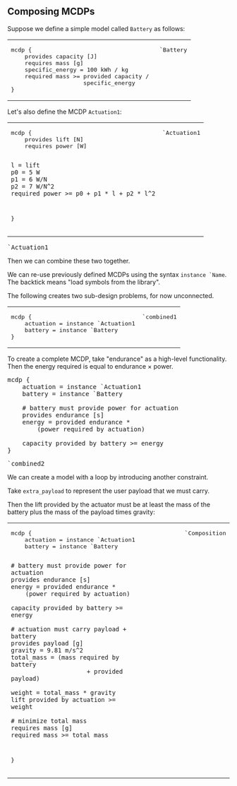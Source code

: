 
## Composing MCDPs

Suppose we define a simple model called ``Battery`` as follows:

<table>
<tr><td >
<pre class="mcdp" id='Battery' label='Battery.mcdp'>
mcdp {
    provides capacity [J]
    requires mass [g]
    specific_energy = 100 kWh / kg
    required mass >= provided capacity / 
                     specific_energy
}
</pre>
</td>
<td>
<pre class='ndp_graph_templatized_labeled' direction='LR' >`Battery</pre>
</td>
</tr>
</table>

Let's also define the MCDP ``Actuation1``:

<table>
<tr><td >
<pre class="mcdp" id='Actuation1' label='Actuation1.mcdp'>
mcdp {
    provides lift [N]
    requires power [W]

    l = lift
    p0 = 5 W
    p1 = 6 W/N
    p2 = 7 W/N^2
    required power >= p0 + p1 * l + p2 * l^2
}
</pre>
</td>
<td>
<pre class='ndp_graph_templatized_labeled' direction='LR'>`Actuation1</pre>
</td>
</tr>
</table>

<pre class='ndp_graph_enclosed' direction='LR'>`Actuation1</pre>


Then we can combine these two together.

We can re-use previously defined MCDPs using the
syntax ``instance `Name``. The backtick means "load symbols from the library".

The following creates two sub-design problems, for now unconnected.

<table>
<tr>
<td>
<pre class="mcdp" id='combined1'>
mcdp {
    actuation = instance `Actuation1
    battery = instance `Battery
}
</pre>
</td>
<td>
<pre class='ndp_graph_enclosed' direction='LR'>`combined1</pre>
</td>
</tr>
</table>
To create a complete MCDP, take "endurance" as a high-level
functionality. Then the energy required is equal to
endurance &times; power.

<pre class="mcdp" id='combined2'>
mcdp {
    actuation = instance `Actuation1
    battery = instance `Battery

    # battery must provide power for actuation
    provides endurance [s]
    energy = provided endurance * 
        (power required by actuation)

    capacity provided by battery >= energy
}
</pre>

<pre class='ndp_graph_enclosed' direction='LR' >`combined2</pre>

We can create a model with a loop by introducing another constraint.

Take ``extra_payload`` to represent the user payload that we must carry.

Then the lift provided by the actuator must be at least the mass
of the battery plus the mass of the payload times gravity:

<table>
<tr>
<td>
<pre class="mcdp" id='composition' label='Composition.mcdp'>
mcdp {
    actuation = instance `Actuation1
    battery = instance `Battery

    # battery must provide power for actuation
    provides endurance [s]
    energy = provided endurance * 
        (power required by actuation)

    capacity provided by battery >= energy

    # actuation must carry payload + battery
    provides payload [g]
    gravity = 9.81 m/s^2
    total_mass = (mass required by battery 
                         + provided payload)

    weight = total_mass * gravity
    lift provided by actuation >= weight

    # minimize total mass
    requires mass [g]
    required mass >= total_mass
}
</pre>
</td>
    <td style='vertical-align: top'>
        <pre class='ndp_graph_enclosed' style='max-height: 90ch' direction='TB'>
            `Composition
        </pre>
    </td>
</tr>
</table>



<style type='text/css'>
    td {
        vertical-align: top;
    }
    td:first-child {
        /*border: solid 1px red; */
        /*width: 25em; */
    }
</style>
